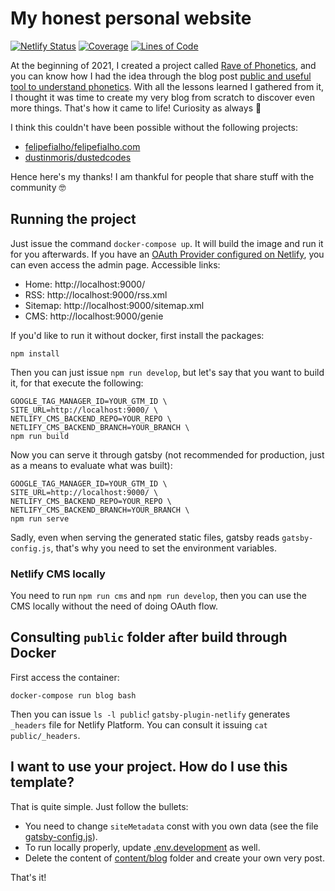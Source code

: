 # My honest personal website

[![Netlify Status](https://api.netlify.com/api/v1/badges/17cd91a0-e169-48d7-9948-526cb08d7826/deploy-status)](https://app.netlify.com/sites/hungry-leakey-3d2ebb/deploys)
[![Coverage](https://sonarcloud.io/api/project_badges/measure?project=willianantunes_willianantunes.com&metric=coverage)](https://sonarcloud.io/dashboard?id=willianantunes_willianantunes.com)
[![Lines of Code](https://sonarcloud.io/api/project_badges/measure?project=willianantunes_willianantunes.com&metric=ncloc)](https://sonarcloud.io/dashboard?id=willianantunes_willianantunes.com)

At the beginning of 2021, I created a project called [Rave of Phonetics](https://www.raveofphonetics.com/), and you can know how I had the idea through the blog post [public and useful tool to understand phonetics](https://www.raveofphonetics.com/blog/2021/02/public-and-useful-tool-to-understand-phonetics/). With all the lessons learned I gathered from it, I thought it was time to create my very blog from scratch to discover even more things. That's how it came to life! Curiosity as always 👀

I think this couldn't have been possible without the following projects:

- [felipefialho/felipefialho.com](https://github.com/felipefialho/felipefialho.com)
- [dustinmoris/dustedcodes](https://github.com/dustinmoris/dustedcodes)

Hence here's my thanks! I am thankful for people that share stuff with the community 🤓

## Running the project

Just issue the command `docker-compose up`. It will build the image and run it for you afterwards. If you have an [OAuth Provider configured on Netlify](https://docs.netlify.com/visitor-access/oauth-provider-tokens/), you can even access the admin page. Accessible links:

- Home: http://localhost:9000/
- RSS: http://localhost:9000/rss.xml
- Sitemap: http://localhost:9000/sitemap.xml
- CMS: http://localhost:9000/genie

If you'd like to run it without docker, first install the packages:

    npm install

Then you can just issue `npm run develop`, but let's say that you want to build it, for that execute the following:

    GOOGLE_TAG_MANAGER_ID=YOUR_GTM_ID \
    SITE_URL=http://localhost:9000/ \
    NETLIFY_CMS_BACKEND_REPO=YOUR_REPO \
    NETLIFY_CMS_BACKEND_BRANCH=YOUR_BRANCH \
    npm run build

Now you can serve it through gatsby (not recommended for production, just as a means to evaluate what was built):

    GOOGLE_TAG_MANAGER_ID=YOUR_GTM_ID \
    SITE_URL=http://localhost:9000/ \
    NETLIFY_CMS_BACKEND_REPO=YOUR_REPO \
    NETLIFY_CMS_BACKEND_BRANCH=YOUR_BRANCH \
    npm run serve

Sadly, even when serving the generated static files, gatsby reads `gatsby-config.js`, that's why you need to set the environment variables.

### Netlify CMS locally

You need to run `npm run cms` and `npm run develop`, then you can use the CMS locally without the need of doing OAuth flow.

## Consulting `public` folder after build through Docker

First access the container:

    docker-compose run blog bash

Then you can issue `ls -l public`! `gatsby-plugin-netlify` generates `_headers` file for Netlify Platform. You can consult it issuing `cat public/_headers`.

## I want to use your project. How do I use this template?

That is quite simple. Just follow the bullets:

- You need to change `siteMetadata` const with you own data (see the file [gatsby-config.js](./gatsby-config.js)).
- To run locally properly, update [.env.development](./.env.development) as well.
- Delete the content of [content/blog](./content/blog) folder and create your own very post.

That's it!

